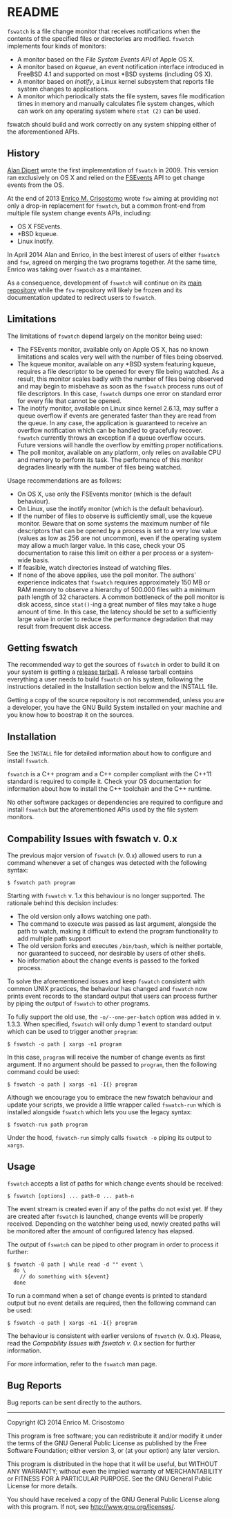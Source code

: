 README
======

`fswatch` is a file change monitor that receives notifications when the contents
of the specified files or directories are modified.  `fswatch` implements four 
kinds of monitors:

  * A monitor based on the _File System Events API_ of Apple OS X.
  * A monitor based on _kqueue_, an event notification interface introduced in
    FreeBSD 4.1 and supported on most *BSD systems (including OS X).
  * A monitor based on _inotify_, a Linux kernel subsystem that reports file
    system changes to applications.
  * A monitor which periodically stats the file system, saves file modification
    times in memory and manually calculates file system changes, which can work
    on any operating system where `stat (2)` can be used.

fswatch should build and work correctly on any system shipping either of the
aforementioned APIs.

History
-------

[Alan Dipert][alan] wrote the first implementation of `fswatch` in 2009.  This 
version ran exclusively on OS X and relied on the [FSEvents][fse] API to get
change events from the OS.

At the end of 2013 [Enrico M. Crisostomo][enrico]
wrote `fsw` aiming at providing not only a drop-in replacement for `fswatch`,
but a common front-end from multiple file system change events APIs, including:

  * OS X FSEvents.
  * *BSD kqueue.
  * Linux inotify.

In April 2014 Alan and Enrico, in the best interest of users of either
`fswatch` and `fsw`, agreed on merging the two programs together.  At the same
time, Enrico was taking over `fswatch` as a maintainer.

As a consequence, development of `fswatch` will continue on its [main
repository][fswatchrepo] while the `fsw` repository will likely be frozen and
its documentation updated to redirect users to `fswatch`.

[alan]: http://alandipert.tumblr.com
[fse]: https://developer.apple.com/library/mac/documentation/Darwin/Reference/FSEvents_Ref/Reference/reference.html
[enrico]: http://thegreyblog.blogspot.com
[fswatchrepo]: https://github.com/alandipert/fswatch

Limitations
-----------

The limitations of `fswatch` depend largely on the monitor being used:

  * The FSEvents monitor, available only on Apple OS X, has no known limitations
    and scales very well with the number of files being observed.
  * The kqueue monitor, available on any *BSD system featuring kqueue, requires
    a file descriptor to be opened for every file being watched.  As a result,
    this monitor scales badly with the number of files being observed and may
    begin to misbehave as soon as the `fswatch` process runs out of file 
    descriptors.  In this case, `fswatch` dumps one error on standard error for
    every file that cannot be opened.
  * The inotify monitor, available on Linux since kernel 2.6.13, may suffer a
    queue overflow if events are generated faster than they are read from the
    queue.  In any case, the application is guaranteed to receive an overflow
    notification which can be handled to gracefully recover.  `fswatch`
    currently throws an exception if a queue overflow occurs.  Future versions
    will handle the overflow by emitting proper notifications.
  * The poll monitor, available on any platform, only relies on available CPU
    and memory to perform its task.  The performance of this monitor degrades
    linearly with the number of files being watched.  

Usage recommendations are as follows:

  * On OS X, use only the FSEvents monitor (which is the default behaviour).
  * On Linux, use the inotify monitor (which is the default behaviour).
  * If the number of files to observe is sufficiently small, use the kqueue
    monitor.  Beware that on some systems the maximum number of file descriptors
    that can be opened by a process is set to a very low value (values as low
    as 256 are not uncommon), even if the operating system may allow a much
    larger value.  In this case, check your OS documentation to raise this limit
    on either a per process or a system-wide basis.
  * If feasible, watch directories instead of watching files.
  * If none of the above applies, use the poll monitor.  The authors' experience
    indicates that `fswatch` requires approximately 150 MB or RAM memory to 
    observe a hierarchy of 500.000 files with a minimum path length of 32
    characters.  A common bottleneck of the poll monitor is disk access, since
    `stat()`-ing a great number of files may take a huge amount of time.  In this
    case, the latency should be set to a sufficiently large value in order to
    reduce the performance degradation that may result from frequent disk
    access.

Getting fswatch
---------------

The recommended way to get the sources of `fswatch` in order to build it on
your system is getting a [release tarball][release].  A release tarball
contains everything a user needs to build `fswatch` on his system, following
the instructions detailed in the Installation section below and the INSTALL
file.

Getting a copy of the source repository is not recommended, unless you are a
developer, you have the GNU Build System installed on your machine and you know
how to boostrap it on the sources.

[release]: https://github.com/alandipert/fswatch/releases

Installation
------------

See the `INSTALL` file for detailed information about how to configure and
install `fswatch`.

`fswatch` is a C++ program and a C++ compiler compliant with the C++11 standard
is required to compile it.  Check your OS documentation for information about
how to install the C++ toolchain and the C++ runtime.

No other software packages or dependencies are required to configure and
install `fswatch` but the aforementioned APIs used by the file system monitors.

Compability Issues with fswatch v. 0.x
--------------------------------------

The previous major version of `fswatch` (v. 0.x) allowed users to run a command
whenever a set of changes was detected with the following syntax:

    $ fswatch path program

Starting with `fswatch` v. 1.x this behaviour is no longer supported.  The
rationale behind this decision includes:

  * The old version only allows watching one path.
  * The command to execute was passed as last argument, alongside the path to
    watch, making it difficult to extend the program functionality to add
    multiple path support
  * The old version forks and executes `/bin/bash`, which is neither portable,
    nor guaranteed to succeed, nor desirable by users of other shells.
  * No information about the change events is passed to the forked process.

To solve the aforementioned issues and keep `fswatch` consistent with common
UNIX practices, the behaviour has changed and `fswatch` now prints event
records to the standard output that users can process further by piping the
output of `fswatch` to other programs.

To fully support the old use, the `-o/--one-per-batch` option was added in
v. 1.3.3.  When specified, `fswatch` will only dump 1 event to standard output
which can be used to trigger another `program`:

    $ fswatch -o path | xargs -n1 program

In this case, `program` will receive the number of change events as first
argument.  If no argument should be passed to `program`, then the following
command could be used:

    $ fswatch -o path | xargs -n1 -I{} program

Although we encourage you to embrace the new fswatch behaviour and update your
scripts, we provide a little wrapper called `fswatch-run` which is installed
alongside `fswatch` which lets you use the legacy syntax:

    $ fswatch-run path program

Under the hood, `fswatch-run` simply calls `fswatch -o` piping its output to
`xargs`.

Usage
-----

`fswatch` accepts a list of paths for which change events should be received:

    $ fswatch [options] ... path-0 ... path-n

The event stream is created even if any of the paths do not exist yet.  If they
are created after `fswatch` is launched, change events will be properly
received.  Depending on the watchher being used, newly created paths will be
monitored after the amount of configured latency has elapsed.

The output of `fswatch` can be piped to other program in order to process it
further:

    $ fswatch -0 path | while read -d "" event \
      do \
        // do something with ${event}
      done

To run a command when a set of change events is printed to standard output but
no event details are required, then the following command can be used:

    $ fswatch -o path | xargs -n1 -I{} program

The behaviour is consistent with earlier versions of `fswatch` (v. 0.x).
Please, read the _Compability Issues with fswatch v. 0.x_ section for further
information.

For more information, refer to the `fswatch` man page.

Bug Reports
-----------

Bug reports can be sent directly to the authors.

-----

Copyright (C) 2014 Enrico M. Crisostomo

This program is free software; you can redistribute it and/or modify
it under the terms of the GNU General Public License as published by
the Free Software Foundation; either version 3, or (at your option)
any later version.

This program is distributed in the hope that it will be useful,
but WITHOUT ANY WARRANTY; without even the implied warranty of
MERCHANTABILITY or FITNESS FOR A PARTICULAR PURPOSE.  See the
GNU General Public License for more details.

You should have received a copy of the GNU General Public License
along with this program.  If not, see <http://www.gnu.org/licenses/>.
